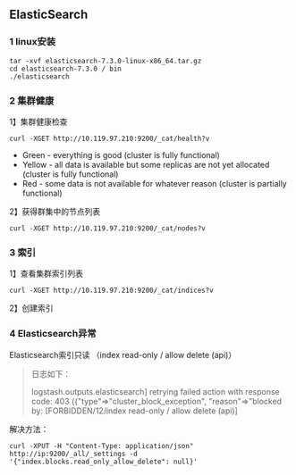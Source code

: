 ## ElasticSearch



### 1 linux安装

```shell
tar -xvf elasticsearch-7.3.0-linux-x86_64.tar.gz
cd elasticsearch-7.3.0 / bin
./elasticsearch
```





### 2 集群健康

1】集群健康检查

```shell
curl -XGET http://10.119.97.210:9200/_cat/health?v
```

- Green - everything is good (cluster is fully functional)
- Yellow - all data is available but some replicas are not yet allocated (cluster is fully functional)
- Red - some data is not available for whatever reason (cluster is partially functional)



2】获得群集中的节点列表

```shell
curl -XGET http://10.119.97.210:9200/_cat/nodes?v
```



### 3 索引

1】查看集群索引列表

```shell
curl -XGET http://10.119.97.210:9200/_cat/indices?v
```



2】创建索引



### 4 Elasticsearch异常

Elasticsearch索引只读 （index read-only / allow delete (api)）

>日志如下：
>
>logstash.outputs.elasticsearch] retrying failed action with response code: 403 ({"type"=>"cluster_block_exception", "reason"=>"blocked by: [FORBIDDEN/12/index read-only / allow delete (api)]



解决方法：

```shell
curl -XPUT -H "Content-Type: application/json" http://ip:9200/_all/_settings -d '{"index.blocks.read_only_allow_delete": null}'
```





